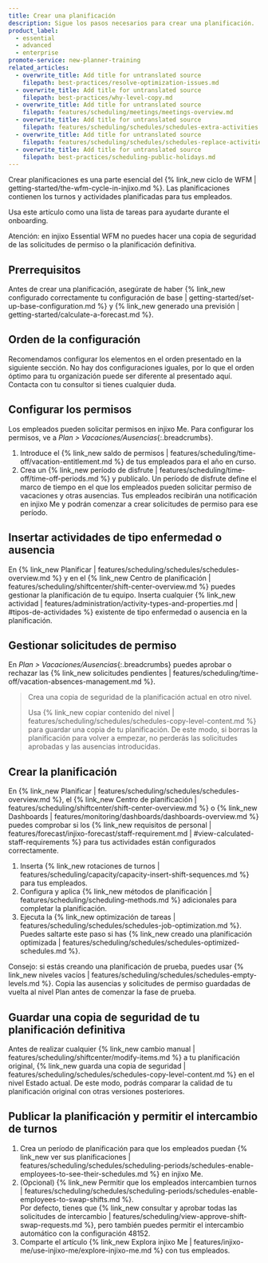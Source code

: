 ```yaml
---
title: Crear una planificación
description: Sigue los pasos necesarios para crear una planificación.
product_label:
  - essential
  - advanced
  - enterprise
promote-service: new-planner-training
related_articles:
  - overwrite_title: Add title for untranslated source
    filepath: best-practices/resolve-optimization-issues.md
  - overwrite_title: Add title for untranslated source
    filepath: best-practices/why-level-copy.md
  - overwrite_title: Add title for untranslated source
    filepath: features/scheduling/meetings/meetings-overview.md
  - overwrite_title: Add title for untranslated source
    filepath: features/scheduling/schedules/schedules-extra-activities.md
  - overwrite_title: Add title for untranslated source
    filepath: features/scheduling/schedules/schedules-replace-activities.md
  - overwrite_title: Add title for untranslated source
    filepath: best-practices/scheduling-public-holidays.md
---
```


Crear planificaciones es una parte esencial del {% link_new ciclo de WFM | getting-started/the-wfm-cycle-in-injixo.md %}. Las planificaciones contienen los turnos y actividades planificadas para tus empleados.  

Usa este artículo como una lista de tareas para ayudarte durante el onboarding.

Atención: en injixo Essential WFM no puedes hacer una copia de seguridad de las solicitudes de permiso o la planificación definitiva.

## Prerrequisitos

Antes de crear una planificación, asegúrate de haber {% link_new configurado correctamente tu configuración de base | getting-started/set-up-base-configuration.md %} y {% link_new generado una previsión | getting-started/calculate-a-forecast.md %}. 

## Orden de la configuración

Recomendamos configurar los elementos en el orden presentado en la siguiente sección. No hay dos configuraciones iguales, por lo que el orden óptimo para tu organización puede ser diferente al presentado aquí. Contacta con tu consultor si tienes cualquier duda.

## Configurar los permisos

Los empleados pueden solicitar permisos en injixo Me. Para configurar los permisos, ve a _Plan > Vacaciones/Ausencias_{:.breadcrumbs}.

1. Introduce el {% link_new saldo de permisos | features/scheduling/time-off/vacation-entitlement.md %} de tus empleados para el año en curso.
2. Crea un {% link_new período de disfrute | features/scheduling/time-off/time-off-periods.md %} y publícalo. Un período de disfrute define el marco de tiempo en el que los empleados pueden solicitar permiso de vacaciones y otras ausencias. Tus empleados recibirán una notificación en injixo Me y podrán comenzar a crear solicitudes de permiso para ese período.

## Insertar actividades de tipo enfermedad o ausencia

En {% link_new Planificar | features/scheduling/schedules/schedules-overview.md %} y en el {% link_new Centro de planificación | features/scheduling/shiftcenter/shift-center-overview.md %} puedes gestionar la planificación de tu equipo. Inserta cualquier {% link_new actividad | features/administration/activity-types-and-properties.md | #tipos-de-actividades %} existente de tipo enfermedad o ausencia en la planificación.

## Gestionar solicitudes de permiso

En _Plan > Vacaciones/Ausencias_{:.breadcrumbs} puedes aprobar o rechazar las {% link_new solicitudes pendientes | features/scheduling/time-off/vacation-absences-management.md %}.

> Crea una copia de seguridad de la planificación actual en otro nivel.
>
> Usa {% link_new copiar contenido del nivel | features/scheduling/schedules/schedules-copy-level-content.md %} para guardar una copia de tu planificación. De este modo, si borras la planificación para volver a empezar, no perderás las solicitudes aprobadas y las ausencias introducidas.

## Crear la planificación

En {% link_new Planificar | features/scheduling/schedules/schedules-overview.md %}, el {% link_new Centro de planificación | features/scheduling/shiftcenter/shift-center-overview.md %} o {% link_new Dashboards | features/monitoring/dashboards/dashboards-overview.md %} puedes comprobar si los {% link_new requisitos de personal | features/forecast/injixo-forecast/staff-requirement.md | #view-calculated-staff-requirements %} para tus actividades están configurados correctamente.

1. Inserta {% link_new rotaciones de turnos | features/scheduling/capacity/capacity-insert-shift-sequences.md %} para tus empleados.
2. Configura y aplica {% link_new métodos de planificación | features/scheduling/scheduling-methods.md %} adicionales para completar la planificación.
3. Ejecuta la {% link_new optimización de tareas | features/scheduling/schedules/schedules-job-optimization.md %}. Puedes saltarte este paso si has {% link_new creado una planificación optimizada | features/scheduling/schedules/schedules-optimized-schedules.md %}.

Consejo: si estás creando una planificación de prueba, puedes usar {% link_new niveles vacíos | features/scheduling/schedules/schedules-empty-levels.md %}. Copia las ausencias y solicitudes de permiso guardadas de vuelta al nivel Plan antes de comenzar la fase de prueba.

## Guardar una copia de seguridad de tu planificación definitiva

Antes de realizar cualquier {% link_new cambio manual | features/scheduling/shiftcenter/modify-items.md %} a tu planificación original, {% link_new guarda una copia de seguridad | features/scheduling/schedules/schedules-copy-level-content.md %} en el nivel Estado actual. De este modo, podrás comparar la calidad de tu planificación original con otras versiones posteriores.

## Publicar la planificación y permitir el intercambio de turnos

1. Crea un período de planificación para que los empleados puedan {% link_new ver sus planificaciones | features/scheduling/schedules/scheduling-periods/schedules-enable-employees-to-see-their-schedules.md %} en injixo Me.
2. (Opcional) {% link_new Permitir que los empleados intercambien turnos | features/scheduling/schedules/scheduling-periods/schedules-enable-employees-to-swap-shifts.md %}.  
    Por defecto, tienes que {% link_new consultar y aprobar todas las solicitudes de intercambio | features/scheduling/view-approve-shift-swap-requests.md %}, pero también puedes permitir el intercambio automático con la configuración 48152.
3. Comparte el artículo {% link_new Explora injixo Me | features/injixo-me/use-injixo-me/explore-injixo-me.md %} con tus empleados.